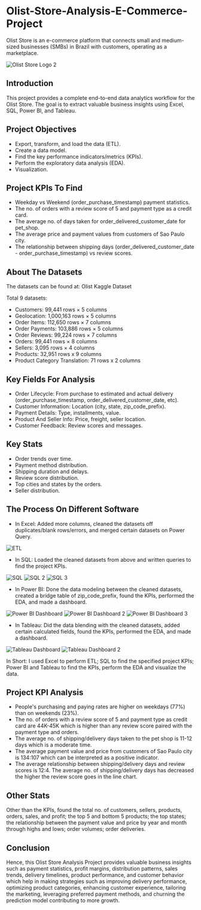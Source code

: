 # Olist-Store-Analysis-E-Commerce-Project
Olist Store is an e-commerce platform that connects small and medium-sized businesses (SMBs) in Brazil with customers, operating as a marketplace.

![Olist Store Logo 2](https://github.com/user-attachments/assets/93741254-1e64-4d31-8b9f-a56ff87a1b6b)

## Introduction
This project provides a complete end-to-end data analytics workflow for the Olist Store. The goal is to extract valuable business insights using Excel, SQL, Power BI, and Tableau.

## Project Objectives
- Export, transform, and load the data (ETL).
- Create a data model.
- Find the key performance indicators/metrics (KPIs).
- Perform the exploratory data analysis (EDA).
- Visualization.

## Project KPIs To Find
- Weekday vs Weekend (order_purchase_timestamp) payment statistics.
- The no. of orders with a review score of 5 and payment type as a credit card.
- The average no. of days taken for order_delivered_customer_date for pet_shop.
- The average price and payment values from customers of Sao Paulo city.
- The relationship between shipping days (order_delivered_customer_date - order_purchase_timestamp) vs review scores.

## About The Datasets
The datasets can be found at: Olist Kaggle Dataset

Total 9 datasets:
- Customers: 99,441 rows × 5 columns
- Geolocation: 1,000,163 rows × 5 columns
- Order Items: 112,650 rows × 7 columns
- Order Payments: 103,886 rows × 5 columns
- Order Reviews: 99,224 rows × 7 columns
- Orders: 99,441 rows × 8 columns
- Sellers: 3,095 rows × 4 columns
- Products: 32,951 rows x 9 columns
- Product Category Translation: 71 rows x 2 columns

## Key Fields For Analysis
- Order Lifecycle: From purchase to estimated and actual delivery (order_purchase_timestamp, order_delivered_customer_date, etc).
- Customer Information: Location (city, state, zip_code_prefix).
- Payment Details: Type, installments, value.
- Product And Seller Info: Price, freight, seller location.
- Customer Feedback: Review scores and messages.

## Key Stats
- Order trends over time.
- Payment method distribution.
- Shipping duration and delays.
- Review score distribution.
- Top cities and states by the orders.
- Seller distribution.

## The Process On Different Software
- In Excel: Added more columns, cleaned the datasets off duplicates/blank rows/errors, and merged certain datasets on Power Query.

 ![ETL](https://github.com/user-attachments/assets/3e002db7-1690-4312-b451-a740b049ef34)

- In SQL: Loaded the cleaned datasets from above and written queries to find the project KPIs.

![SQL](https://github.com/user-attachments/assets/c9543410-36db-4707-a9e0-c02892e5e5b8) ![SQL 2](https://github.com/user-attachments/assets/a0edc547-d635-4dc4-8091-01db04c29bdf) ![SQL 3](https://github.com/user-attachments/assets/4e5cb56f-8fa3-42ee-8a82-476400fb421c)

- In Power BI: Done the data modeling between the cleaned datasets, created a bridge table of zip_code_prefix, found the KPIs, performed the EDA, and made a dashboard.

![Power BI Dashboard](https://github.com/user-attachments/assets/fdea7d3a-d9dc-409e-9586-b599c106805f) ![Power BI Dashboard 2](https://github.com/user-attachments/assets/0b20191d-8214-4ed1-a591-9f7545ba70e4) ![Power BI Dashboard 3](https://github.com/user-attachments/assets/afc29d93-c055-4482-b5ea-e7581568cf19)

- In Tableau: Did the data blending with the cleaned datasets, added certain calculated fields, found the KPIs, performed the EDA, and made a dashboard.

![Tableau Dashboard](https://github.com/user-attachments/assets/5b24627c-edd8-417a-bb35-cad159eaff2f) ![Tableau Dashboard 2](https://github.com/user-attachments/assets/a7cce214-0494-48c6-aedf-a73573b091a4)

In Short: I used Excel to perform ETL; SQL to find the specified project KPIs; Power BI and Tableau to find the KPIs, perform the EDA and visualize the data.

## Project KPI Analysis
- People's purchasing and paying rates are higher on weekdays (77%) than on weekends (23%).
- The no. of orders with a review score of 5 and payment type as credit card are 44K-45K which is higher than any review score paired with the payment type and orders.
- The average no. of shipping/delivery days taken to the pet shop is 11-12 days which is a moderate time.
- The average payment value and price from customers of Sao Paulo city is 134:107 which can be interpreted as a positive indicator.
- The average relationship between shipping/delivery days and review scores is 12:4. The average no. of shipping/delivery days has decreased the higher the review score goes in the line chart.

## Other Stats
Other than the KPIs, found the total no. of customers, sellers, products, orders, sales, and profit; the top 5 and bottom 5 products; the top states; the relationship between the payment value and price by year and month through highs and lows; order volumes; order deliveries.

## Conclusion
Hence, this Olist Store Analysis Project provides valuable business insights such as payment statistics, profit margins, distribution patterns, sales trends, delivery timelines, product performance, and customer behavior which help in making strategies such as improving delivery performance, optimizing product categories, enhancing customer experience, tailoring the marketing, leveraging preferred payment methods, and churning the prediction model contributing to more growth.
